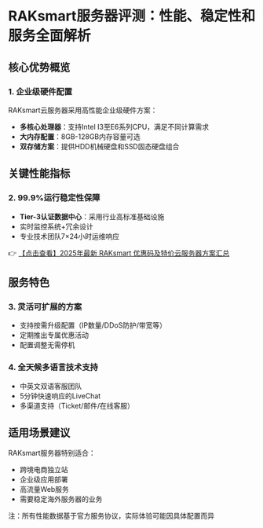 # RAKsmart服务器评测：性能、稳定性和服务全面解析

## 核心优势概览

### 1. 企业级硬件配置
RAKsmart云服务器采用高性能企业级硬件方案：
- **多核心处理器**：支持Intel I3至E6系列CPU，满足不同计算需求
- **大内存配置**：8GB-128GB内存容量可选
- **双存储方案**：提供HDD机械硬盘和SSD固态硬盘组合

## 关键性能指标

### 2. 99.9%运行稳定性保障
- **Tier-3认证数据中心**：采用行业高标准基础设施
- 实时监控系统+冗余设计
- 专业技术团队7×24小时运维响应

👉 [【点击查看】2025年最新 RAKsmart 优惠码及特价云服务器方案汇总](https://bit.ly/raksmart)

## 服务特色

### 3. 灵活可扩展的方案
- 支持按需升级配置（IP数量/DDoS防护/带宽等）
- 定期推出专属优惠活动
- 配置调整无需停机

### 4. 全天候多语言技术支持
- 中英文双语客服团队
- 5分钟快速响应的LiveChat
- 多渠道支持（Ticket/邮件/在线客服）

## 适用场景建议
RAKsmart服务器特别适合：
- 跨境电商独立站
- 企业级应用部署
- 高流量Web服务
- 需要稳定海外服务器的业务

注：所有性能数据基于官方服务协议，实际体验可能因具体配置而异